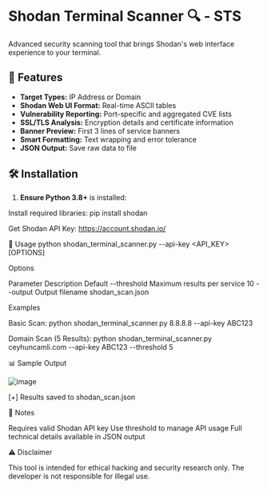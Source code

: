 # Shodan Terminal Scanner 🔍 - STS

Advanced security scanning tool that brings Shodan's web interface experience to your terminal.

## 🌟 Features

- **Target Types:** IP Address or Domain
- **Shodan Web UI Format:** Real-time ASCII tables
- **Vulnerability Reporting:** Port-specific and aggregated CVE lists
- **SSL/TLS Analysis:** Encryption details and certificate information
- **Banner Preview:** First 3 lines of service banners
- **Smart Formatting:** Text wrapping and error tolerance
- **JSON Output:** Save raw data to file

## 🛠️ Installation

1. **Ensure Python 3.8+** is installed:

Install required libraries:
 pip install shodan

 Get Shodan API Key:
 https://account.shodan.io/

 🚀 Usage
python shodan_terminal_scanner.py <target> --api-key <API_KEY> [OPTIONS]

Options

Parameter	Description	Default
--threshold	Maximum results per service	10
--output	Output filename	shodan_scan.json


Examples

Basic Scan:
python shodan_terminal_scanner.py 8.8.8.8 --api-key ABC123

Domain Scan (5 Results):
python shodan_terminal_scanner.py ceyhuncamli.com --api-key ABC123 --threshold 5


📊 Sample Output

![image](https://github.com/user-attachments/assets/37c96c0a-80fc-460a-827a-e150089a6ae0)



[+] Results saved to shodan_scan.json



📌 Notes

Requires valid Shodan API key
Use threshold to manage API usage
Full technical details available in JSON output


⚠️ Disclaimer

This tool is intended for ethical hacking and security research only. The developer is not responsible for illegal use.


